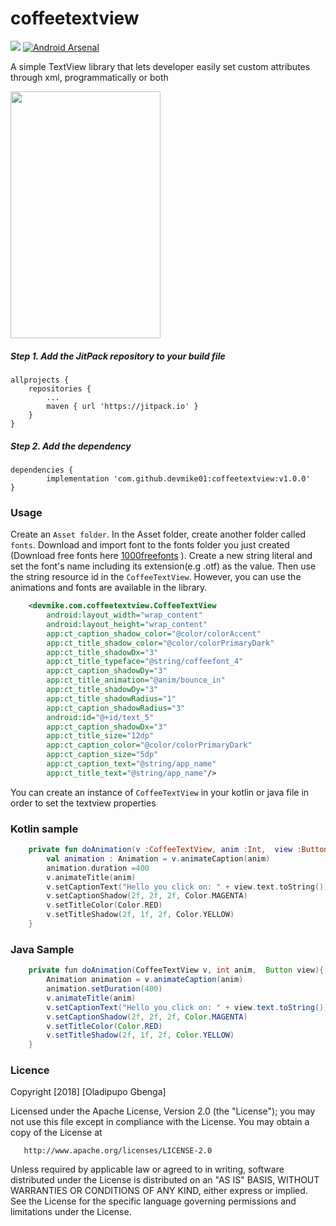# coffeetextview

[![](https://jitpack.io/v/devmike01/coffeetextview.svg)](https://jitpack.io/#devmike01/coffeetextview) [![Android Arsenal]( https://img.shields.io/badge/Android%20Arsenal-CoffeeTextView-green.svg?style=flat )]( https://android-arsenal.com/details/1/7086 )

A simple TextView library that lets developer easily set custom attributes through xml, programmatically or both

<img src="https://github.com/devmike01/coffeetextview/blob/master/coffeetextview/sample.gif" width="240" height="395" />

##### Step 1. Add the JitPack repository to your build file 
	allprojects {
		repositories {
			...
			maven { url 'https://jitpack.io' }
		}
	}
  
  ##### Step 2. Add the dependency
 	dependencies {
	        implementation 'com.github.devmike01:coffeetextview:v1.0.0'
	}
	
### Usage
Create an `Asset folder`. In the Asset folder, create another folder called `fonts`. Download and import font to the fonts folder you just created (Download free fonts here [1000freefonts](http://1001freefonts.com/) ). Create a new string literal and set the font's name including its extension(e.g .otf) as the value. Then use the string resource id in the `CoffeeTextView`. However, you can use the animations and fonts are available in the library.

```xml
    <devmike.com.coffeetextview.CoffeeTextView
        android:layout_width="wrap_content"
        android:layout_height="wrap_content"
        app:ct_caption_shadow_color="@color/colorAccent"
        app:ct_title_shadow_color="@color/colorPrimaryDark"
        app:ct_title_shadowDx="3"
        app:ct_title_typeface="@string/coffeefont_4"
        app:ct_caption_shadowDy="3"
        app:ct_title_animation="@anim/bounce_in"
        app:ct_title_shadowDy="3"
        app:ct_title_shadowRadius="1"
        app:ct_caption_shadowRadius="3"
        android:id="@+id/text_5"
        app:ct_caption_shadowDx="3"
        app:ct_title_size="12dp"
        app:ct_caption_color="@color/colorPrimaryDark"
        app:ct_caption_size="5dp"
        app:ct_caption_text="@string/app_name"
        app:ct_title_text="@string/app_name"/>
```

You can create an instance of `CoffeeTextView` in your kotlin or java file in order to set the textview properties

### Kotlin sample

```kotlin
    private fun doAnimation(v :CoffeeTextView, anim :Int,  view :Button){
        val animation : Animation = v.animateCaption(anim)
        animation.duration =400
        v.animateTitle(anim)
        v.setCaptionText("Hello you click on: " + view.text.toString())
        v.setCaptionShadow(2f, 2f, 2f, Color.MAGENTA)
        v.setTitleColor(Color.RED)
        v.setTitleShadow(2f, 1f, 2f, Color.YELLOW)
    }
```
### Java Sample

```java
    private fun doAnimation(CoffeeTextView v, int anim,  Button view){
        Animation animation = v.animateCaption(anim)
        animation.setDuration(400)
        v.animateTitle(anim)
        v.setCaptionText("Hello you click on: " + view.text.toString())
        v.setCaptionShadow(2f, 2f, 2f, Color.MAGENTA)
        v.setTitleColor(Color.RED)
        v.setTitleShadow(2f, 1f, 2f, Color.YELLOW)
    }
```

### Licence
 Copyright [2018] [Oladipupo Gbenga]

   Licensed under the Apache License, Version 2.0 (the "License");
   you may not use this file except in compliance with the License.
   You may obtain a copy of the License at

       http://www.apache.org/licenses/LICENSE-2.0

   Unless required by applicable law or agreed to in writing, software
   distributed under the License is distributed on an "AS IS" BASIS,
   WITHOUT WARRANTIES OR CONDITIONS OF ANY KIND, either express or implied.
   See the License for the specific language governing permissions and
limitations under the License.
